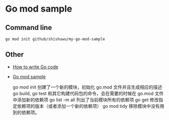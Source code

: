 # Go mod sample

## Command line
    go mod init github/shishuwu/my-go-mod-sample



## Other
- [How to write Go code](https://golang.org/doc/code.html)

- [Go mod sample](https://mp.weixin.qq.com/s/TvTlz3uKIBqgg1FjlAItPQ)

    go mod init 创建了一个新的模块，初始化 go.mod 文件并且生成相应的描述
    go build, go test 和其它构建代码包的命令，会在需要的时候在 go.mod 文件中添加新的依赖项
    go list -m all 列出了当前模块所有的依赖项
    go get 修改指定依赖项的版本（或者添加一个新的依赖项）
    go mod tidy 移除模块中没有用到的依赖项。
